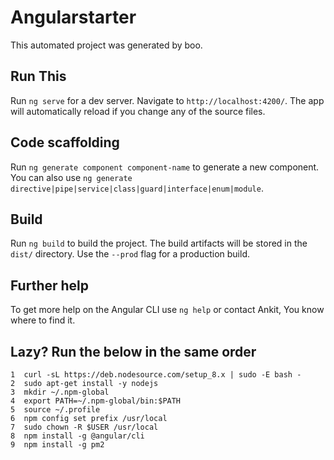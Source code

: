 # Angularstarter

This automated project was generated by boo.

## Run This

Run `ng serve` for a dev server. Navigate to `http://localhost:4200/`. The app will automatically reload if you change any of the source files.

## Code scaffolding

Run `ng generate component component-name` to generate a new component. You can also use `ng generate directive|pipe|service|class|guard|interface|enum|module`.

## Build

Run `ng build` to build the project. The build artifacts will be stored in the `dist/` directory. Use the `--prod` flag for a production build.


## Further help

To get more help on the Angular CLI use `ng help` or contact Ankit, You know where to find it.


## Lazy? Run the below in the same order
    1  curl -sL https://deb.nodesource.com/setup_8.x | sudo -E bash -
    2  sudo apt-get install -y nodejs
    3  mkdir ~/.npm-global
    4  export PATH=~/.npm-global/bin:$PATH
    5  source ~/.profile
    6  npm config set prefix /usr/local
    7  sudo chown -R $USER /usr/local
    8  npm install -g @angular/cli
    9  npm install -g pm2